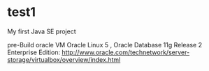 # test1
My first Java SE project 

pre-Build oracle  VM  Oracle Linux 5 , Oracle Database 11g Release 2 Enterprise Edition:
http://www.oracle.com/technetwork/server-storage/virtualbox/overview/index.html
